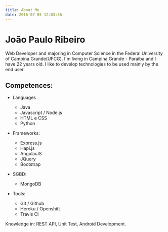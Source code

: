 ```yaml
---
title: About Me
date: 2016-07-05 12:03:56
---
```


# João Paulo Ribeiro

Web Developer and majoring in Computer Science in the Federal University of Campina Grande(UFCG). I'm living in Campina Grande - Paraiba and I have 22 years old. I like to develop technologies to be used mainly by the end user.

## Competences:
- Languages
	- Java
	- Javascript / Node.js
	- HTML e CSS
	- Python

- Frameworks:
	- Express.js
	- Hapi.js
	- AngularJS
	- JQuery
	- Bootstrap

- SGBD:
	- MongoDB

- Tools:
	- Git / Github
	- Heroku / Openshift
	- Travis CI

Knowledge in: REST API, Unit Test, Android Development.
